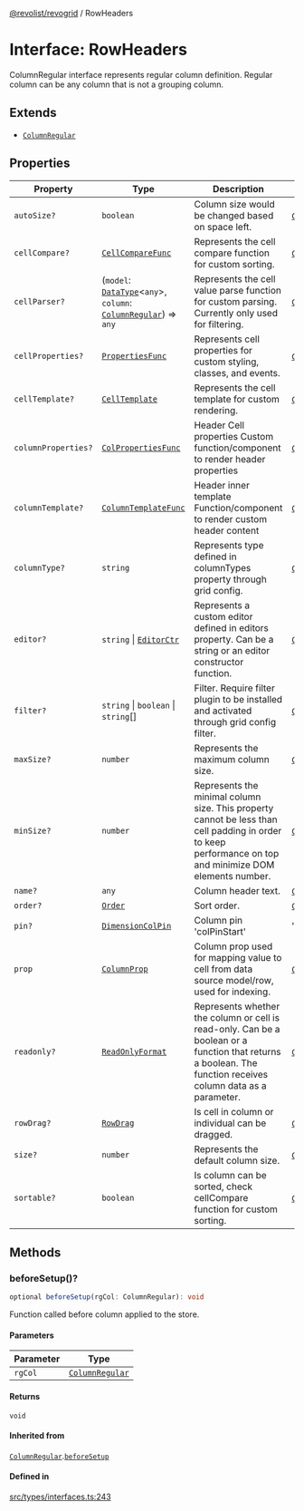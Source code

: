 [@revolist/revogrid](README.md) / RowHeaders

# Interface: RowHeaders

ColumnRegular interface represents regular column definition.
Regular column can be any column that is not a grouping column.

## Extends

- [`ColumnRegular`](Interface.ColumnRegular.md)

## Properties

| Property | Type | Description | Inherited from | Defined in |
| ------ | ------ | ------ | ------ | ------ |
| `autoSize?` | `boolean` | Column size would be changed based on space left. | [`ColumnRegular`](Interface.ColumnRegular.md).`autoSize` | [src/types/interfaces.ts:219](https://github.com/revolist/revogrid/blob/b102ae971c99d2b260b571c48c9b2f785d580474/src/types/interfaces.ts#L219) |
| `cellCompare?` | [`CellCompareFunc`](TypeAlias.CellCompareFunc.md) | Represents the cell compare function for custom sorting. | [`ColumnRegular`](Interface.ColumnRegular.md).`cellCompare` | [src/types/interfaces.ts:185](https://github.com/revolist/revogrid/blob/b102ae971c99d2b260b571c48c9b2f785d580474/src/types/interfaces.ts#L185) |
| `cellParser?` | (`model`: [`DataType`](TypeAlias.DataType.md)\<`any`\>, `column`: [`ColumnRegular`](Interface.ColumnRegular.md)) => `any` | Represents the cell value parse function for custom parsing. Currently only used for filtering. | [`ColumnRegular`](Interface.ColumnRegular.md).`cellParser` | [src/types/interfaces.ts:191](https://github.com/revolist/revogrid/blob/b102ae971c99d2b260b571c48c9b2f785d580474/src/types/interfaces.ts#L191) |
| `cellProperties?` | [`PropertiesFunc`](TypeAlias.PropertiesFunc.md) | Represents cell properties for custom styling, classes, and events. | [`ColumnRegular`](Interface.ColumnRegular.md).`cellProperties` | [src/types/interfaces.ts:177](https://github.com/revolist/revogrid/blob/b102ae971c99d2b260b571c48c9b2f785d580474/src/types/interfaces.ts#L177) |
| `cellTemplate?` | [`CellTemplate`](Interface.CellTemplate.md) | Represents the cell template for custom rendering. | [`ColumnRegular`](Interface.ColumnRegular.md).`cellTemplate` | [src/types/interfaces.ts:181](https://github.com/revolist/revogrid/blob/b102ae971c99d2b260b571c48c9b2f785d580474/src/types/interfaces.ts#L181) |
| `columnProperties?` | [`ColPropertiesFunc`](TypeAlias.ColPropertiesFunc.md) | Header Cell properties Custom function/component to render header properties | [`ColumnRegular`](Interface.ColumnRegular.md).`columnProperties` | [src/types/interfaces.ts:120](https://github.com/revolist/revogrid/blob/b102ae971c99d2b260b571c48c9b2f785d580474/src/types/interfaces.ts#L120) |
| `columnTemplate?` | [`ColumnTemplateFunc`](TypeAlias.ColumnTemplateFunc.md) | Header inner template Function/component to render custom header content | [`ColumnRegular`](Interface.ColumnRegular.md).`columnTemplate` | [src/types/interfaces.ts:115](https://github.com/revolist/revogrid/blob/b102ae971c99d2b260b571c48c9b2f785d580474/src/types/interfaces.ts#L115) |
| `columnType?` | `string` | Represents type defined in columnTypes property through grid config. | [`ColumnRegular`](Interface.ColumnRegular.md).`columnType` | [src/types/interfaces.ts:239](https://github.com/revolist/revogrid/blob/b102ae971c99d2b260b571c48c9b2f785d580474/src/types/interfaces.ts#L239) |
| `editor?` | `string` \| [`EditorCtr`](TypeAlias.EditorCtr.md) | Represents a custom editor defined in editors property. Can be a string or an editor constructor function. | [`ColumnRegular`](Interface.ColumnRegular.md).`editor` | [src/types/interfaces.ts:173](https://github.com/revolist/revogrid/blob/b102ae971c99d2b260b571c48c9b2f785d580474/src/types/interfaces.ts#L173) |
| `filter?` | `string` \| `boolean` \| `string`[] | Filter. Require filter plugin to be installed and activated through grid config filter. | [`ColumnRegular`](Interface.ColumnRegular.md).`filter` | [src/types/interfaces.ts:223](https://github.com/revolist/revogrid/blob/b102ae971c99d2b260b571c48c9b2f785d580474/src/types/interfaces.ts#L223) |
| `maxSize?` | `number` | Represents the maximum column size. | [`ColumnRegular`](Interface.ColumnRegular.md).`maxSize` | [src/types/interfaces.ts:168](https://github.com/revolist/revogrid/blob/b102ae971c99d2b260b571c48c9b2f785d580474/src/types/interfaces.ts#L168) |
| `minSize?` | `number` | Represents the minimal column size. This property cannot be less than cell padding in order to keep performance on top and minimize DOM elements number. | [`ColumnRegular`](Interface.ColumnRegular.md).`minSize` | [src/types/interfaces.ts:164](https://github.com/revolist/revogrid/blob/b102ae971c99d2b260b571c48c9b2f785d580474/src/types/interfaces.ts#L164) |
| `name?` | `any` | Column header text. | [`ColumnRegular`](Interface.ColumnRegular.md).`name` | [src/types/interfaces.ts:215](https://github.com/revolist/revogrid/blob/b102ae971c99d2b260b571c48c9b2f785d580474/src/types/interfaces.ts#L215) |
| `order?` | [`Order`](TypeAlias.Order.md) | Sort order. | [`ColumnRegular`](Interface.ColumnRegular.md).`order` | [src/types/interfaces.ts:231](https://github.com/revolist/revogrid/blob/b102ae971c99d2b260b571c48c9b2f785d580474/src/types/interfaces.ts#L231) |
| `pin?` | [`DimensionColPin`](TypeAlias.DimensionColPin.md) | Column pin 'colPinStart'|'colPinEnd'. | [`ColumnRegular`](Interface.ColumnRegular.md).`pin` | [src/types/interfaces.ts:211](https://github.com/revolist/revogrid/blob/b102ae971c99d2b260b571c48c9b2f785d580474/src/types/interfaces.ts#L211) |
| `prop` | [`ColumnProp`](TypeAlias.ColumnProp.md) | Column prop used for mapping value to cell from data source model/row, used for indexing. | [`ColumnRegular`](Interface.ColumnRegular.md).`prop` | [src/types/interfaces.ts:207](https://github.com/revolist/revogrid/blob/b102ae971c99d2b260b571c48c9b2f785d580474/src/types/interfaces.ts#L207) |
| `readonly?` | [`ReadOnlyFormat`](TypeAlias.ReadOnlyFormat.md) | Represents whether the column or cell is read-only. Can be a boolean or a function that returns a boolean. The function receives column data as a parameter. | [`ColumnRegular`](Interface.ColumnRegular.md).`readonly` | [src/types/interfaces.ts:154](https://github.com/revolist/revogrid/blob/b102ae971c99d2b260b571c48c9b2f785d580474/src/types/interfaces.ts#L154) |
| `rowDrag?` | [`RowDrag`](TypeAlias.RowDrag.md) | Is cell in column or individual can be dragged. | [`ColumnRegular`](Interface.ColumnRegular.md).`rowDrag` | [src/types/interfaces.ts:235](https://github.com/revolist/revogrid/blob/b102ae971c99d2b260b571c48c9b2f785d580474/src/types/interfaces.ts#L235) |
| `size?` | `number` | Represents the default column size. | [`ColumnRegular`](Interface.ColumnRegular.md).`size` | [src/types/interfaces.ts:158](https://github.com/revolist/revogrid/blob/b102ae971c99d2b260b571c48c9b2f785d580474/src/types/interfaces.ts#L158) |
| `sortable?` | `boolean` | Is column can be sorted, check cellCompare function for custom sorting. | [`ColumnRegular`](Interface.ColumnRegular.md).`sortable` | [src/types/interfaces.ts:227](https://github.com/revolist/revogrid/blob/b102ae971c99d2b260b571c48c9b2f785d580474/src/types/interfaces.ts#L227) |

## Methods

### beforeSetup()?

```ts
optional beforeSetup(rgCol: ColumnRegular): void
```

Function called before column applied to the store.

#### Parameters

| Parameter | Type |
| ------ | ------ |
| `rgCol` | [`ColumnRegular`](Interface.ColumnRegular.md) |

#### Returns

`void`

#### Inherited from

[`ColumnRegular`](Interface.ColumnRegular.md).[`beforeSetup`](Interface.ColumnRegular.md#beforesetup)

#### Defined in

[src/types/interfaces.ts:243](https://github.com/revolist/revogrid/blob/b102ae971c99d2b260b571c48c9b2f785d580474/src/types/interfaces.ts#L243)
